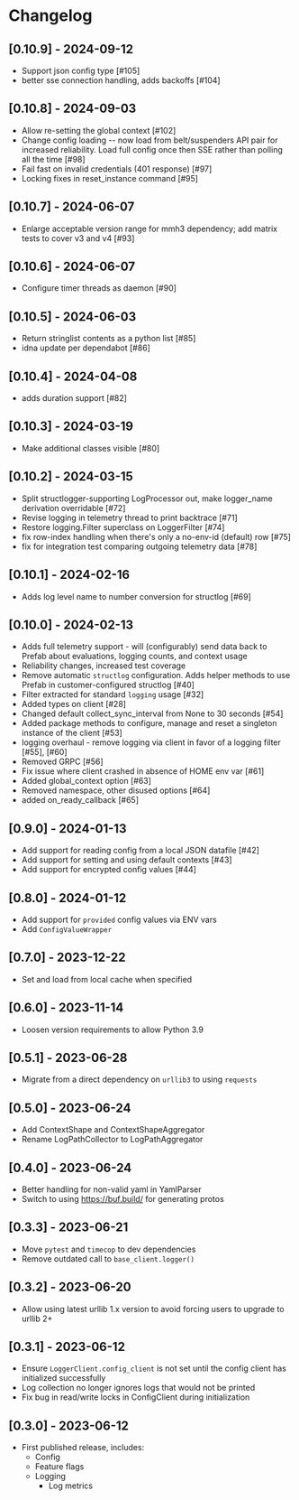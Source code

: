 # Changelog

## [0.10.9] - 2024-09-12

- Support json config type [#105]
- better sse connection handling, adds backoffs [#104]

## [0.10.8] - 2024-09-03

- Allow re-setting the global context [#102]
- Change config loading -- now load from belt/suspenders API pair for increased reliability. Load full config once then SSE rather than polling all the time [#98]
- Fail fast on invalid credentials (401 response) [#97]
- Locking fixes in reset_instance command [#95]

## [0.10.7] - 2024-06-07

- Enlarge acceptable version range for mmh3 dependency; add matrix tests to cover v3 and v4 [#93]

## [0.10.6] - 2024-06-07

- Configure timer threads as daemon [#90]

## [0.10.5] - 2024-06-03

- Return stringlist contents as a python list [#85]
- idna update per dependabot [#86]

## [0.10.4] - 2024-04-08

- adds duration support [#82]

## [0.10.3] - 2024-03-19

- Make additional classes visible [#80]

## [0.10.2] - 2024-03-15

- Split structlogger-supporting LogProcessor out, make logger_name derivation overridable [#72]
- Revise logging in telemetry thread to print backtrace [#71]
- Restore logging.Filter superclass on LoggerFilter [#74]
- fix row-index handling when there's only a no-env-id (default) row [#75]
- fix for integration test comparing outgoing telemetry data [#78]

## [0.10.1] - 2024-02-16

- Adds log level name to number conversion for structlog [#69]

## [0.10.0] - 2024-02-13

- Adds full telemetry support - will (configurably) send data back to Prefab about evaluations, logging counts, and context usage
- Reliability changes, increased test coverage
- Remove automatic `structlog` configuration. Adds helper methods to use Prefab in customer-configured structlog [#40]
- Filter extracted for standard `logging` usage [#32]
- Added types on client [#28]
- Changed default collect_sync_interval from None to 30 seconds [#54]
- Added package methods to configure, manage and reset a singleton instance of the client [#53]
- logging overhaul - remove logging via client in favor of a logging filter [#55], [#60]
- Removed GRPC [#56]
- Fix issue where client crashed in absence of HOME env var [#61]
- Added global_context option [#63]
- Removed namespace, other disused options [#64]
- added on_ready_callback [#65]

## [0.9.0] - 2024-01-13

- Add support for reading config from a local JSON datafile [#42]
- Add support for setting and using default contexts [#43]
- Add support for encrypted config values [#44]

## [0.8.0] - 2024-01-12

- Add support for `provided` config values via ENV vars
- Add `ConfigValueWrapper`

## [0.7.0] - 2023-12-22

- Set and load from local cache when specified

## [0.6.0] - 2023-11-14

- Loosen version requirements to allow Python 3.9

## [0.5.1] - 2023-06-28

- Migrate from a direct dependency on `urllib3` to using `requests`

## [0.5.0] - 2023-06-24

- Add ContextShape and ContextShapeAggregator
- Rename LogPathCollector to LogPathAggregator

## [0.4.0] - 2023-06-24

- Better handling for non-valid yaml in YamlParser
- Switch to using https://buf.build/ for generating protos

## [0.3.3] - 2023-06-21

- Move `pytest` and `timecop` to dev dependencies
- Remove outdated call to `base_client.logger()`

## [0.3.2] - 2023-06-20

- Allow using latest urllib 1.x version to avoid forcing users to upgrade to urllib 2+

## [0.3.1] - 2023-06-12

- Ensure `LoggerClient.config_client` is not set until the config client has initialized successfully
- Log collection no longer ignores logs that would not be printed
- Fix bug in read/write locks in ConfigClient during initialization

## [0.3.0] - 2023-06-12

- First published release, includes:
  - Config
  - Feature flags
  - Logging
    - Log metrics
